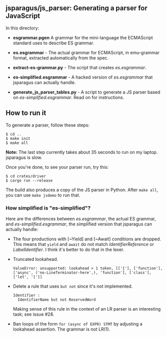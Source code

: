 ## jsparagus/js_parser: Generating a parser for JavaScript

In this directory:

*   **esgrammar.pgen** A grammar for the mini-language the ECMAScript
    standard uses to describe ES grammar.

*   **es.esgrammar** - The actual grammar for ECMAScript, in emu-grammar
    format, extracted automatically from the spec.

*   **extract-es-grammar.py** - The script that creates *es.esgrammar*.

*   **es-simplified.esgrammar** - A hacked version of *es.esgrammar* that
    jsparagus can actually handle.

*   **generate_js_parser_tables.py** - A script to generate a JS parser
    based on *es-simplified.esgrammar*.  Read on for instructions.


## How to run it

To generate a parser, follow these steps:

```console
$ cd ..
$ make init
$ make all
```

**Note:** The last step currently takes about 35 seconds to run on my
laptop.  jsparagus is slow.

Once you're done, to see your parser run, try this:

```console
$ cd crates/driver
$ cargo run --release
```

The build also produces a copy of the JS parser in Python.
After `make all`, you can use `make jsdemo` to run that.


### How simplified is "es-simplified"?

Here are the differences between *es.esgrammar*, the actual ES grammar,
and *es-simplified.esgrammar*, the simplified version that jsparagus can
actually handle:

*   The four productions with [~Yield] and [~Await] conditions are dropped.
    This means that `yield` and `await` do not match *IdentifierReference*
    or *LabelIdentifier*. I think it's better to do that in the lexer.

*   Truncated lookahead.

    `ValueError: unsupported: lookahead > 1 token, [['{'], ['function'], ['async', ('no-LineTerminator-here',), 'function'], ['class'], ['let', '[']]`

*   Delete a rule that uses `but not` since it's not implemented.

        Identifier :
          IdentifierName but not ReservedWord

    Making sense of this rule in the context of an LR parser is an
    interesting task; see issue #28.

*   Ban loops of the form `for (async of EXPR) STMT` by adjusting a
    lookahead assertion. The grammar is not LR(1).

